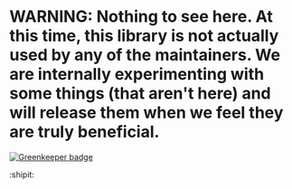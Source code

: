 # **WARNING: Nothing to see here. At this time, this library is not actually used by any of the maintainers. We are internally experimenting with some things (that aren't here) and will release them when we feel they are truly beneficial.**

[![Greenkeeper badge](https://badges.greenkeeper.io/redux-observable/react-redux-observable.svg)](https://greenkeeper.io/)

:shipit:
